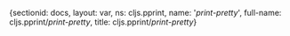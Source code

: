 {sectionid: docs, layout: var, ns: cljs.pprint, name: '*print-pretty*', full-name: cljs.pprint/*print-pretty*,
  title: cljs.pprint/*print-pretty*}
